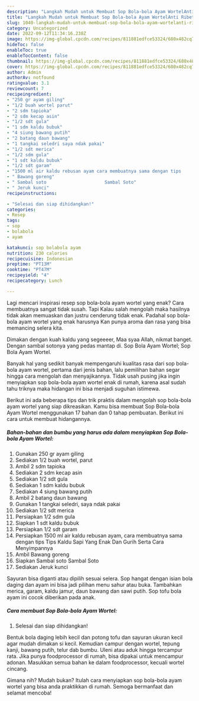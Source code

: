 ```yaml
---
description: "Langkah Mudah untuk Membuat Sop Bola-bola Ayam WortelAnti Ribet"
title: "Langkah Mudah untuk Membuat Sop Bola-bola Ayam WortelAnti Ribet"
slug: 1040-langkah-mudah-untuk-membuat-sop-bola-bola-ayam-wortelanti-ribet
category: Uncategorized
date: 2022-09-12T11:34:16.238Z
image: https://img-global.cpcdn.com/recipes/811881edfce53324/680x482cq70/sop-bola-bola-ayam-wortel-foto-resep-utama.jpg
hideToc: false
enableToc: true
enableTocContent: false
thumbnail: https://img-global.cpcdn.com/recipes/811881edfce53324/680x482cq70/sop-bola-bola-ayam-wortel-foto-resep-utama.jpg
cover: https://img-global.cpcdn.com/recipes/811881edfce53324/680x482cq70/sop-bola-bola-ayam-wortel-foto-resep-utama.jpg
author: Admin
authorAv: notfound
ratingvalue: 3.1
reviewcount: 7
recipeingredient:
- "250 gr ayam giling"
- "1/2 buah wortel parut"
- "2 sdm tapioka"
- "2 sdm kecap asin"
- "1/2 sdt gula"
- "1 sdm kaldu bubuk"
- "4 siung bawang putih"
- "2 batang daun bawang"
- "1 tangkai seledri saya ndak pakai"
- "1/2 sdt merica"
- "1/2 sdm gula"
- "1 sdt kaldu bubuk"
- "1/2 sdt garam"
- "1500 ml air kaldu rebusan ayam cara membuatnya sama dengan tips                      Tips Kaldu Sapi Yang Enak Dan Gurih Serta Cara Menyimpannya"
- " Bawang goreng"
- " Sambal soto                      Sambal Soto"
- " Jeruk kunci"
recipeinstructions:

- "Selesai dan siap dihidangkan!"
categories:
- Resep
tags:
- sop
- bolabola
- ayam

katakunci: sop bolabola ayam 
nutrition: 230 calories
recipecuisine: Indonesian
preptime: "PT13M"
cooktime: "PT47M"
recipeyield: "4"
recipecategory: Lunch

---
```



Lagi mencari inspirasi resep sop bola-bola ayam wortel yang enak? Cara membuatnya sangat tidak susah. Tapi Kalau salah mengolah maka hasilnya tidak akan memuaskan dan justru cenderung tidak enak. Padahal sop bola-bola ayam wortel yang enak harusnya Kan punya aroma dan rasa yang bisa memancing selera kita.


Dimakan dengan kuah kaldu yang segeeeer, Maa syaa Allah, nikmat banget. Dengan sambal sotonya yang pedas mantap di. Sop Bola Ayam Wortel; Sop Bola Ayam Wortel.

Banyak hal yang sedikit banyak mempengaruhi kualitas rasa dari sop bola-bola ayam wortel, pertama dari jenis bahan, lalu pemilihan bahan segar hingga cara mengolah dan menyajikannya. Tidak usah pusing jika ingin menyiapkan sop bola-bola ayam wortel enak di rumah, karena asal sudah tahu triknya maka hidangan ini bisa menjadi suguhan istimewa.


Berikut ini ada beberapa tips dan trik praktis dalam mengolah sop bola-bola ayam wortel yang siap dikreasikan. Kamu bisa membuat Sop Bola-bola Ayam Wortel menggunakan 17 bahan dan 0 tahap pembuatan. Berikut ini cara untuk membuat hidangannya.

<!--inarticleads1-->

##### Bahan-bahan dan bumbu yang harus ada dalam menyiapkan Sop Bola-bola Ayam Wortel:

1. Gunakan 250 gr ayam giling
1. Sediakan 1/2 buah wortel, parut
1. Ambil 2 sdm tapioka
1. Sediakan 2 sdm kecap asin
1. Sediakan 1/2 sdt gula
1. Sediakan 1 sdm kaldu bubuk
1. Sediakan 4 siung bawang putih
1. Ambil 2 batang daun bawang
1. Gunakan 1 tangkai seledri, saya ndak pakai
1. Sediakan 1/2 sdt merica
1. Persiapkan 1/2 sdm gula
1. Siapkan 1 sdt kaldu bubuk
1. Persiapkan 1/2 sdt garam
1. Persiapkan 1500 ml air kaldu rebusan ayam, cara membuatnya sama dengan tips                      Tips Kaldu Sapi Yang Enak Dan Gurih Serta Cara Menyimpannya
1. Ambil  Bawang goreng
1. Siapkan  Sambal soto                      Sambal Soto
1. Sediakan  Jeruk kunci


Sayuran bisa diganti atau dipilih sesuai selera. Sop hangat dengan isian bola daging dan ayam ini bisa jadi pilihan menu sahur atau buka. Tambahkan merica, garam, kaldu jamur, daun bawang dan sawi putih. Sop tofu bola ayam ini cocok diberikan pada anak. 

<!--inarticleads2-->

##### Cara membuat Sop Bola-bola Ayam Wortel:


1. Selesai dan siap dihidangkan!

Bentuk bola daging lebih kecil dan potong tofu dan sayuran ukuran kecil agar mudah dimakan si kecil. Kemudian campur dengan wortel, tepung kanji, bawang putih, telur dab bumbu. Uleni atau aduk hingga tercampur rata. Jika punya foodprocessor di rumah, bisa dipakai untuk mencampur adonan. Masukkan semua bahan ke dalam foodprocessor, kecuali wortel cincang. 

Gimana nih? Mudah bukan? Itulah cara menyiapkan sop bola-bola ayam wortel yang bisa anda praktikkan di rumah. Semoga bermanfaat dan selamat mencoba!
